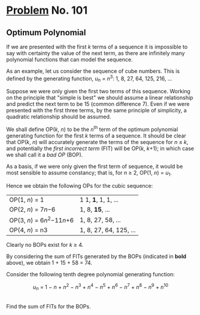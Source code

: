 # [Problem](https://projecteuler.net/problem=101) No. 101

## Optimum Polynomial

If we are presented with the first <var>k</var> terms of a sequence it is impossible to say with certainty the value of the next term, as there are infinitely many polynomial functions that can model the sequence.

As an example, let us consider the sequence of cube numbers. This is defined by the generating function,
<var>u</var><sub><var>n</var></sub> = <var>n</var><sup>3</sup>: 1, 8, 27, 64, 125, 216, ...

Suppose we were only given the first two terms of this sequence. Working on the principle that "simple is best" we should assume a linear relationship and predict the next term to be 15 (common difference 7). Even if we were presented with the first three terms, by the same principle of simplicity, a quadratic relationship should be assumed.

We shall define OP(<var>k</var>, <var>n</var>) to be the <var>n</var><sup>th</sup> term of the optimum polynomial generating function for the first <var>k</var> terms of a sequence. It should be clear that OP(<var>k</var>, <var>n</var>) will accurately generate the terms of the sequence for <var>n</var> ≤ <var>k</var>, and potentially the *first incorrect term* (FIT) will be OP(<var>k</var>, <var>k</var>+1); in which case we shall call it a *bad OP* (BOP).

As a basis, if we were only given the first term of sequence, it would be most sensible to assume constancy; that is, for <var>n</var> ≥ 2, OP(1, <var>n</var>) = <var>u</var><sub>1</sub>.

Hence we obtain the following OPs for the cubic sequence:

<table>
	<tr>
		<td>OP(1, <var>n</var>) = 1</td>
		<td>1	1, <b>1</b>, 1, 1, ...</td>
	</tr>
	<tr>
		<td>OP(2, <var>n</var>) = 7<var>n</var>−6</td>
		<td>1, 8, <b>15</b>, ...</td>
	</tr>
	<tr>
		<td>OP(3, <var>n</var>) = 6<var>n</var><sup>2</sup>−11<var>n</var>+6</td>
		<td>1, 8, 27, 58, ...</td>
	</tr>
	<tr>
		<td>OP(4, <var>n</var>) = n3</td>
		<td>1, 8, 27, 64, 125, ...</td>
	</tr>
</table>

Clearly no BOPs exist for <var>k</var> ≥ 4.<br>

By considering the sum of FITs generated by the BOPs (indicated in **bold** above), we obtain 1 + 15 + 58 = 74.

Consider the following tenth degree polynomial generating function:

<div align="center">
	<var>u</var><sub><var>n</var></sub> = 1 − <var>n</var> + <var>n</var><sup>2</sup> − <var>n</var><sup>3</sup> + <var>n</var><sup>4</sup> − <var>n</var><sup>5</sup> + <var>n</var><sup>6</sup> − <var>n</var><sup>7</sup> + <var>n</var><sup>8</sup> − <var>n</var><sup>9</sup> + <var>n</var><sup>10</sup>
</div>
<br>

Find the sum of FITs for the BOPs.
